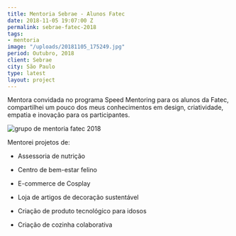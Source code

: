 ```yaml
---
title: Mentoria Sebrae - Alunos Fatec
date: 2018-11-05 19:07:00 Z
permalink: sebrae-fatec-2018
tags:
- mentoria
image: "/uploads/20181105_175249.jpg"
period: Outubro, 2018
client: Sebrae
city: São Paulo
type: latest
layout: project
---
```


Mentora convidada no programa Speed Mentoring para os alunos da Fatec, compartilhei um pouco dos meus conhecimentos em design, criatividade, empatia e inovação para os participantes.

![grupo de mentoria fatec 2018](/uploads/2018-11-05%2005.54.13%201.jpg)

Mentorei projetos de:

-	Assessoria de nutrição

-	Centro de bem-estar felino

-	E-commerce de Cosplay

-	Loja de artigos de decoração sustentável

-	Criação de produto tecnológico para idosos

-	Criação de cozinha colaborativa